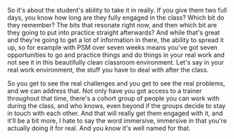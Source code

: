 So it's about the student's ability to take it in really. If you give them two full days, you know how long are they fully engaged in the class? Which bit do they remember? The bits that resonate right now, and then which bit are they going to put into practice straight afterwards? And while that's great and they're going to get a lot of information in there, the ability to spread it up, so for example with PSM over seven weeks means you've got seven opportunities to go and practice things and do things in your real work and not see it in this beautifully clean classroom environment. Let's say in your real work environment, the stuff you have to deal with after the class. 

So you get to see the real challenges and you get to see the real problems, and we can address that. Not only have you got access to a trainer throughout that time, there's a cohort group of people you can work with during the class, and who knows, even beyond if the groups decide to stay in touch with each other. And that will really get them engaged with it, and it'll be a bit more, I hate to say the word immersive, immersive in that you're actually doing it for real. And you know it's well named for that.